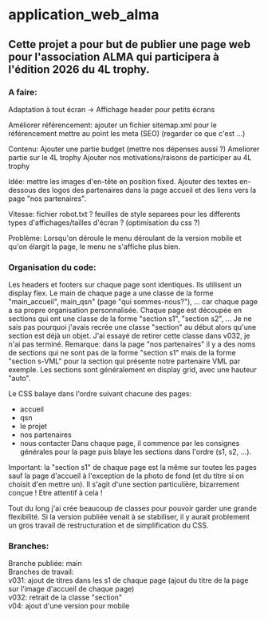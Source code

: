 # application_web_alma
## Cette projet a pour but de publier une page web pour l'association ALMA qui participera à l'édition 2026 du 4L trophy.

### A faire:
Adaptation à tout écran -> Affichage header pour petits écrans

Améliorer référencement:
ajouter un fichier sitemap.xml pour le référencement
mettre au point les meta (SEO) (regarder ce que c'est ...)

Contenu:
Ajouter une partie budget (mettre nos dépenses aussi ?)
Ameliorer partie sur le 4L trophy
Ajouter nos motivations/raisons de participer au 4L trophy

Idée: mettre les images d'en-tête en position fixed.
Ajouter des textes en-dessous des logos des partenaires dans la page accueil et des liens vers la page "nos partenaires".

Vitesse:
fichier robot.txt ?
feuilles de style separees pour les differents types d'affichages/tailles d'écran ? (optimisation du css ?)

Problème:
Lorsqu'on déroule le menu déroulant de la version mobile et qu'on élargit la page, le menu ne s'affiche plus bien.


### Organisation du code:

Les headers et footers sur chaque page sont identiques. Ils utilisent un display flex.
Le main de chaque page a une classe de la forme "main_accueil", main_qsn" (page "qui sommes-nous?"), ... car chaque page a sa propre organisation personnalisée.
Chaque page est découpée en sections qui ont une classe de la forme "section s1", "section s2", ... Je ne sais pas pourquoi j'avais recrée une classe "section" au début alors qu'une section est déjà un objet. J'ai essayé de retirer cette classe dans v032, je n'ai pas terminé.
Remarque: dans la page "nos partenaires" il y a des noms de sections qui ne sont pas de la forme "section s1" mais de la forme "section s-VML" pour la section qui présente notre partenaire VML par exemple.
Les sections sont généralement en display grid, avec une hauteur "auto".

Le CSS balaye dans l'ordre suivant chacune des pages:
- accueil
- qsn
- le projet
- nos partenaires
- nous contacter
Dans chaque page, il commence par les consignes générales pour la page puis blaye les sections dans l'ordre (s1, s2, ...).

Important: la "section s1" de chaque page est la même sur toutes les pages sauf la page d'accueil à l'exception de la photo de fond (et du titre si on choisit d'en mettre un). Il s'agit d'une section particulière, bizarrement conçue ! Etre attentif à cela !

Tout du long j'ai crée beaucoup de classes pour pouvoir garder une grande flexibilité. Si la version publiée venait à se stabiliser, il y aurait problement un gros travail de restructuration et de simplification du CSS.



### Branches:

Branche publiée: main  
Branches de travail:  
v031: ajout de titres dans les s1 de chaque page (ajout du titre de la page sur l'image d'accueil de chaque page)  
v032: retrait de la classe "section"  
v04: ajout d'une version pour mobile  